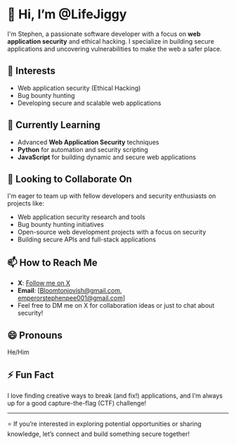 # 👋 Hi, I’m @LifeJiggy

I'm Stephen, a passionate software developer with a focus on **web application security** and ethical hacking. I specialize in building secure applications and uncovering vulnerabilities to make the web a safer place.

## 👀 Interests
- Web application security (Ethical Hacking)
- Bug bounty hunting
- Developing secure and scalable web applications

## 🌱 Currently Learning
- Advanced **Web Application Security** techniques
- **Python** for automation and security scripting
- **JavaScript** for building dynamic and secure web applications

## 💞️ Looking to Collaborate On
I'm eager to team up with fellow developers and security enthusiasts on projects like:
- Web application security research and tools
- Bug bounty hunting initiatives
- Open-source web development projects with a focus on security
- Building secure APIs and full-stack applications

## 📫 How to Reach Me
- **X**: [Follow me on X](https://www.x.com/@Arkhlifejiggy)
- **Email**: [Bloomtonjovish@gmail.com, emperorstephenpee001@gmail.com]
- Feel free to DM me on X for collaboration ideas or just to chat about security!

## 😄 Pronouns
He/Him

## ⚡ Fun Fact
I love finding creative ways to break (and fix!) applications, and I’m always up for a good capture-the-flag (CTF) challenge!

---

⭐️ If you’re interested in exploring potential opportunities or sharing knowledge, let’s connect and build something secure together!



<!---
LifeJiggy/LifeJiggy is a ✨ special ✨ repository because its `README.md` (this file) appears on your GitHub profile.
You can click the Preview link to take a look at your changes.
--->
